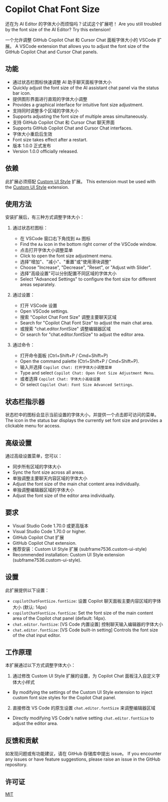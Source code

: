 # Copilot Chat Font Size

还在为 AI Editor 的字体大小而烦恼吗？试试这个扩展吧！
Are you still troubled by the font size of the AI Editor? Try this extension!

一个允许调整 GitHub Copilot Chat 和 Cursor Chat 面板字体大小的 VSCode 扩展。
A VSCode extension that allows you to adjust the font size of the GitHub Copilot Chat and Cursor Chat panels.

## 功能

- 通过状态栏图标快速调整 AI 助手聊天面板字体大小
- Quickly adjust the font size of the AI assistant chat panel via the status bar icon.
- 提供图形界面进行直观的字体大小调整
- Provides a graphical interface for intuitive font size adjustment.
- 支持同时调整多个区域的字体大小
- Supports adjusting the font size of multiple areas simultaneously.
- 支持 GitHub Copilot Chat 和 Cursor Chat 聊天界面
- Supports GitHub Copilot Chat and Cursor Chat interfaces.
- 字体大小重启后生效
- Font size takes effect after a restart.
- 版本 1.0.0 正式发布
- Version 1.0.0 officially released.

## 依赖

此扩展必须搭配 [Custom UI Style](https://marketplace.visualstudio.com/items?itemName=subframe7536.custom-ui-style) 扩展。
This extension must be used with the [Custom UI Style](https://marketplace.visualstudio.com/items?itemName=subframe7536.custom-ui-style) extension.

## 使用方法

安装扩展后，有三种方式调整字体大小：

1. 通过状态栏图标：

   - 在 VSCode 窗口右下角找到 `Aa` 图标
   - Find the `Aa` icon in the bottom right corner of the VSCode window.
   - 点击打开字体大小调整菜单
   - Click to open the font size adjustment menu.
   - 选择"增加"、"减小"、"重置"或"使用滑块调整"
   - Choose "Increase", "Decrease", "Reset", or "Adjust with Slider".
   - 选择"高级设置"可以分别配置不同区域的字体大小
   - Select "Advanced Settings" to configure the font size for different areas separately.

2. 通过设置：

   - 打开 VSCode 设置
   - Open VSCode settings.
   - 搜索 "Copilot Chat Font Size" 调整主要聊天区域
   - Search for "Copilot Chat Font Size" to adjust the main chat area.
   - 或搜索 "chat.editor.fontSize" 调整编辑器区域
   - Or search for "chat.editor.fontSize" to adjust the editor area.

3. 通过命令：
   - 打开命令面板 (Ctrl+Shift+P / Cmd+Shift+P)
   - Open the command palette (Ctrl+Shift+P / Cmd+Shift+P).
   - 输入并选择 `Copilot Chat: 打开字体大小调整菜单`
   - Type and select `Copilot Chat: Open Font Size Adjustment Menu`.
   - 或者选择 `Copilot Chat: 字体大小高级设置`
   - Or select `Copilot Chat: Font Size Advanced Settings`.

## 状态栏指示器

状态栏中的图标会显示当前设置的字体大小，并提供一个点击即可访问的菜单。
The icon in the status bar displays the currently set font size and provides a clickable menu for access.

## 高级设置

通过高级设置菜单，您可以：

- 同步所有区域的字体大小
- Sync the font size across all areas.
- 单独调整主要聊天内容区域的字体大小
- Adjust the font size of the main chat content area individually.
- 单独调整编辑器区域的字体大小
- Adjust the font size of the editor area individually.

## 要求

- Visual Studio Code 1.70.0 或更高版本
- Visual Studio Code 1.70.0 or higher.
- GitHub Copilot Chat 扩展
- GitHub Copilot Chat extension.
- 推荐安装：Custom UI Style 扩展 (subframe7536.custom-ui-style)
- Recommended installation: Custom UI Style extension (subframe7536.custom-ui-style).

## 设置

此扩展提供以下设置：

- `copilotChatFontSize.fontSize`: 设置 Copilot 聊天面板主要内容区域的字体大小 (默认: 14px)
- `copilotChatFontSize.fontSize`: Set the font size of the main content area of the Copilot chat panel (default: 14px).
- `chat.editor.fontSize`: [VS Code 内置设置] 控制聊天输入编辑器的字体大小
- `chat.editor.fontSize`: [VS Code built-in setting] Controls the font size of the chat input editor.

## 工作原理

本扩展通过以下方式调整字体大小：

1. 通过修改 Custom UI Style 扩展的设置，为 Copilot Chat 面板注入自定义字体大小样式

- By modifying the settings of the Custom UI Style extension to inject custom font size styles for the Copilot Chat panel.

2. 直接修改 VS Code 的原生设置 `chat.editor.fontSize` 来调整编辑器区域

- Directly modifying VS Code's native setting `chat.editor.fontSize` to adjust the editor area.

## 反馈和贡献

如发现问题或有功能建议，请在 GitHub 存储库中提出 issue。
If you encounter any issues or have feature suggestions, please raise an issue in the GitHub repository.

## 许可证

[MIT](LICENSE)
